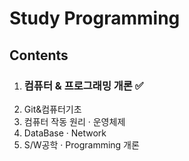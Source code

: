 # Study Programming
## Contents
1. ### 컴퓨터 & 프로그래밍 개론 ✅
1. Git&컴퓨터기초
2. 컴퓨터 작동 원리 · 운영체제
3. DataBase · Network
4. S/W공학 · Programming 개론
